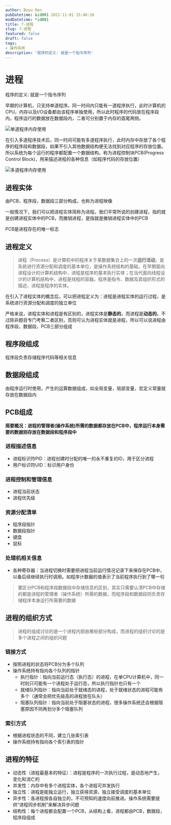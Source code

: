 ```yaml
---
author: Boyu Ren
pubDatetime: &id001 2021-11-01 15:48:10
modDatetime: *id001
title: 7-进程
slug: 7-进程
featured: false
draft: false
tags:
- 操作系统
description: '程序的定义: 就是一个指令序列'
---
```


# 进程

程序的定义: 就是一个指令序列

早期的计算机，只支持单道程序。同一时间内只能有一道程序执行，此时计算机的CPU，内存以及I/O设备都由该程序单独使用，所以此时程序的代码放在程序段内，程序运行的数据放在数据段内，二者可分别置于内存的首尾两侧。

![单道程序内存使用](https://ywrbyimg.oss-cn-chengdu.aliyuncs.com/img/%E5%8D%95%E9%81%93%E7%A8%8B%E5%BA%8F%E5%86%85%E5%AD%98%E4%BD%BF%E7%94%A8.jpg)


在引入多道程序技术后，同一时间可能有多道程序执行，此时内存中存放了各个程序的程序段和数据段，如果不引入其他数据结构便无法找到对应程序的存放位置。所以系统为每个运行的程序都配置一个数据结构，称为进程控制块PCB(Progress Control Block)，用来描述进程的各种信息（如程序代码的存放位置）

![多道程序内存使用](https://ywrbyimg.oss-cn-chengdu.aliyuncs.com/img/%E5%A4%9A%E9%81%93%E7%A8%8B%E5%BA%8F%E5%86%85%E5%AD%98%E4%BD%BF%E7%94%A8.jpg)

## 进程实体
由PCB，程序段，数据段三部分构成，也称为进程映像

一般情况下，我们可以把进程实体简称为进程。我们平常所说的创建进程，指的就是创建进程实体中的PCB，而撤销进程，是指就是撤销进程实体中的PCB

PCB是进程存在的唯一标志


## 进程定义
> 进程（Process）是计算机中的程序关于某数据集合上的一次**运行活动**，是系统进行资源分配和调度的基本单位，是操作系统结构的基础。在早期面向进程设计的计算机结构中，进程是程序的基本执行实体；在当代面向线程设计的计算机结构中，进程是线程的容器。程序是指令、数据及其组织形式的描述，进程是程序的实体。


在引入了进程实体的概念后，可以把进程定义为：进程是进程实体的运行过程，是系统进行资源分配和调度的独立单位

严格来说，进程实体和进程是有区别的，进程实体是**静态的**，而进程是**动态的**。不过除非题目专门考察二者区别，否则可认为进程实体就是进程，所以可以说进程由程序段，数据段，PCB三部分组成

## 程序段组成

程序段负责存储程序代码等相关信息

## 数据段组成

由程序运行时使用，产生的运算数据组成，如全局变量，局部变量，宏定义常量就存放在数据段内

## PCB组成

**简要概况：进程的管理者(操作系统)所需的数据都存放在PCB中，程序运行本身需要的数据则存放在数据段和程序段中**


### 进程描述信息
- 进程标识符PID：进程创建时分配的唯一的永不重复的ID，用于区分进程
- 用户标识符UID：标识用户身份

### 进程控制和管理信息
- 进程当前状态
- 进程优先级


### 资源分配清单
- 程序段指针
- 数据段指针
- 键盘
- 鼠标

### 处理机相关信息
- 各种寄存器：当进程切换时需要把进程当前运行情况记录下来保存在PCB中，以备后续继续执行时调用。如程序计数器的值表示了当前程序执行到了哪一句

> 要区分PCB和程序段数据段中存储信息的区别，其实只需要认清PCB中存储的都是进程的管理者（操作系统）所需的数据，而程序段和数据段则负责存储程序本身运行所需要的数据

## 进程的组织方式

> 进程的组成讨论的是一个进程内部由哪些部分构成，而进程的组织讨论的是多个进程之间的组织问题


### 链接方式
- 按照进程的状态将PCB分为多个队列
- 操作系统持有指向各个队列的指针
    - 执行指针：指向当前运行态（执行态）的进程，在单CPU计算机中，同一时刻只可能有一个进程处于运行态，所以执行指针也只有一个
    - 就绪队列指针：指向当前处于就绪态的进程，处于就绪状态的进程可能有多个（通常会把优先级高的进程放在队头）
    - 阻塞队列指针：指向当前处于阻塞状态的进程，很多操作系统还会根据阻塞原因不同再划分多个阻塞队列

###  索引方式

- 根据进程状态的不同，建立几张索引表
- 操作系统持有指向各个索引表的指针

## 进程的特征
- 动态性（进程最基本的特征）：进程是程序的一次执行过程，是动态地产生，变化和消亡的
- 并发性：内存中有多个进程实体，各个进程可并发执行
- 独立性：进程是能独立运行，独立获得资源，独立接受调度的基本单位
- 异步性：各进程按各自独立的，不可预知的速度向前推进。操作系统需要提供“进程同步机制”来解决异步问题
- 结构性：每个进程都会配置一个PCB，从结构上看，进程都由PCB，数据段，程序段组成 


